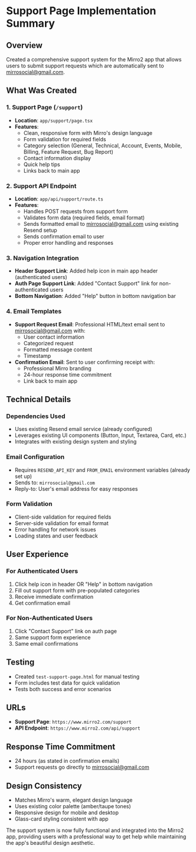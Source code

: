 # Support Page Implementation Summary

## Overview
Created a comprehensive support system for the Mirro2 app that allows users to submit support requests which are automatically sent to mirrosocial@gmail.com.

## What Was Created

### 1. Support Page (`/support`)
- **Location**: `app/support/page.tsx`
- **Features**:
  - Clean, responsive form with Mirro's design language
  - Form validation for required fields
  - Category selection (General, Technical, Account, Events, Mobile, Billing, Feature Request, Bug Report)
  - Contact information display
  - Quick help tips
  - Links back to main app

### 2. Support API Endpoint
- **Location**: `app/api/support/route.ts`
- **Features**:
  - Handles POST requests from support form
  - Validates form data (required fields, email format)
  - Sends formatted email to mirrosocial@gmail.com using existing Resend setup
  - Sends confirmation email to user
  - Proper error handling and responses

### 3. Navigation Integration
- **Header Support Link**: Added help icon in main app header (authenticated users)
- **Auth Page Support Link**: Added "Contact Support" link for non-authenticated users
- **Bottom Navigation**: Added "Help" button in bottom navigation bar

### 4. Email Templates
- **Support Request Email**: Professional HTML/text email sent to mirrosocial@gmail.com with:
  - User contact information
  - Categorized request
  - Formatted message content
  - Timestamp
- **Confirmation Email**: Sent to user confirming receipt with:
  - Professional Mirro branding
  - 24-hour response time commitment
  - Link back to main app

## Technical Details

### Dependencies Used
- Uses existing Resend email service (already configured)
- Leverages existing UI components (Button, Input, Textarea, Card, etc.)
- Integrates with existing design system and styling

### Email Configuration
- Requires `RESEND_API_KEY` and `FROM_EMAIL` environment variables (already set up)
- Sends to: `mirrosocial@gmail.com`
- Reply-to: User's email address for easy responses

### Form Validation
- Client-side validation for required fields
- Server-side validation for email format
- Error handling for network issues
- Loading states and user feedback

## User Experience

### For Authenticated Users
1. Click help icon in header OR "Help" in bottom navigation
2. Fill out support form with pre-populated categories
3. Receive immediate confirmation
4. Get confirmation email

### For Non-Authenticated Users
1. Click "Contact Support" link on auth page
2. Same support form experience
3. Same email confirmations

## Testing
- Created `test-support-page.html` for manual testing
- Form includes test data for quick validation
- Tests both success and error scenarios

## URLs
- **Support Page**: `https://www.mirro2.com/support`
- **API Endpoint**: `https://www.mirro2.com/api/support`

## Response Time Commitment
- 24 hours (as stated in confirmation emails)
- Support requests go directly to mirrosocial@gmail.com

## Design Consistency
- Matches Mirro's warm, elegant design language
- Uses existing color palette (amber/taupe tones)
- Responsive design for mobile and desktop
- Glass-card styling consistent with app

The support system is now fully functional and integrated into the Mirro2 app, providing users with a professional way to get help while maintaining the app's beautiful design aesthetic.